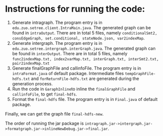 # Instructions for running the code:

1. Generate intragraph. The program entry is in ```edu.zuo.setree.client.IntraMain.java```. The generated graph can be found in ```intraOutput```. There are in total 5 files, namely ```conditionalSmt2, consEdgeGraph, set.conditional, stateNode.json, var2indexMap```.
2. Generate intergraph. The program entry is in ```edu.zuo.setree.intergraph.interGraph.java```. The generated graph can be found in ```interOutput```. There are in total 5 files, namely ```func2indexMap.txt, index2varMap.txt, interGraph.txt, interSmt2.txt, pair2indexMap.txt```
3. Generate finalGraphFile and callinfoFile. The program entry is in ```intraFormat.java``` of default package. Intermediate files ```tempGraphFile-hdfs.txt``` and ```forReturnFile-hdfs.txt``` are generated during the generation process.
4. Run the code in ```GaraphInline```to inline the ```finalGraphFile``` and ```callinfoFile```, to get ```final-hdfs```.
5. Format the ```final-hdfs``` file. The program entry is in ```Final.java``` of default package.

Finally, we can get the graph file ```final-hdfs-new```.

The order of running the jar package is ```intragraph.jar->intergraph.jar->formatgraph.jar->inlineNewDebug.jar->final.jar```.
